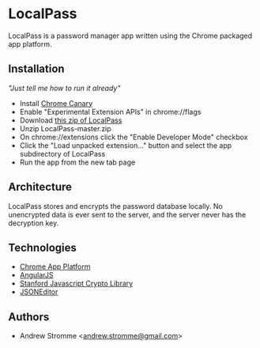 LocalPass
=========

LocalPass is a password manager app written using the Chrome packaged app platform. 


Installation
------------

*"Just tell me how to run it already"*

* Install [Chrome Canary][canary-dl]
* Enable "Experimental Extension APIs" in chrome://flags
* Download [this zip of LocalPass][localpass-dl]
* Unzip LocalPass-master.zip
* On chrome://extensions click the "Enable Developer Mode" checkbox
* Click the "Load unpacked extension..." button and select the app subdirectory of LocalPass
* Run the app from the new tab page

Architecture
------------

LocalPass stores and encrypts the password database locally. No unencrypted data is ever sent to the server, and the server never has the decryption key.


Technologies
------------

* [Chrome App Platform][chrome-app-platform]
* [AngularJS][angularjs]
* [Stanford Javascript Crypto Library][sjcl]
* [JSONEditor][jsoneditor]

Authors
-------

* Andrew Stromme &lt;andrew.stromme@gmail.com&gt;


[canary-dl]: https://www.google.com/intl/en/chrome/browser/canary.html
[localpass-dl]: https://github.com/astromme/LocalPass/archive/master.zip
[chrome-app-platform]: http://developer.chrome.com/stable/apps/about_apps.html
[angularjs]: http://angularjs.org/
[sjcl]: http://bitwiseshiftleft.github.com/sjcl/
[jsoneditor]: https://github.com/josdejong/jsoneditoronline